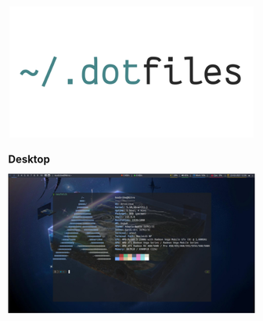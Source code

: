 
<div align="center">
  <img alt="Logo" src="https://raw.githubusercontent.com/IshaanG/dotfiles/master/logo.png" width="500">
</div>

## Desktop
![Screenshot](wall.jpg)
